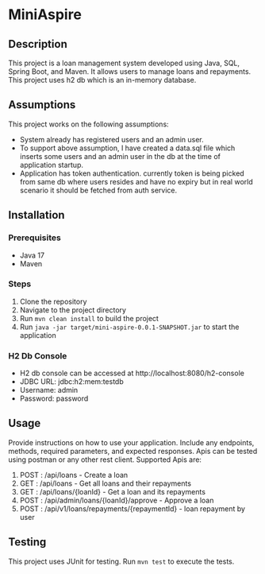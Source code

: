 # MiniAspire
## Description

This project is a loan management system developed using Java, SQL, Spring Boot, and Maven. It allows users to manage loans and repayments.
This project uses h2 db which is an in-memory database.

## Assumptions
This project works on the following assumptions:
- System already has registered users and an admin user.
- To support above assumption, I have created a data.sql file which inserts some users and an admin user in the db at the time of application startup.
- Application has token authentication. currently token is being picked from same db where users resides and have no expiry but in real world scenario it should be fetched from auth service.


## Installation

### Prerequisites

- Java 17
- Maven

### Steps

1. Clone the repository
2. Navigate to the project directory
3. Run `mvn clean install` to build the project
4. Run `java -jar target/mini-aspire-0.0.1-SNAPSHOT.jar` to start the application

### H2 Db Console
- H2 db console can be accessed at http://localhost:8080/h2-console
- JDBC URL: jdbc:h2:mem:testdb
- Username: admin
- Password: password

## Usage

Provide instructions on how to use your application. Include any endpoints, methods, required parameters, and expected responses.
Apis can be tested using postman or any other rest client.
Supported Apis are:
1. POST : /api/loans - Create a loan
2. GET  : /api/loans - Get all loans and their repayments
3. GET  : /api/loans/{loanId} - Get a loan and its repayments
3. POST : /api/admin/loans/{loanId}/approve - Approve a loan
4. POST : /api/v1/loans/repayments/{repaymentId} - loan repayment by user

## Testing

This project uses JUnit for testing. Run `mvn test` to execute the tests.
